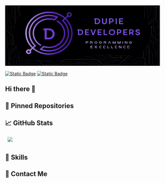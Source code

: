 ![Mariné GitHub Banner](assets/Final_Banner.png)

<a href="https://www.behance.net/marineduplessis">![Static Badge](https://img.shields.io/badge/behance-url?style=for-the-badge&logo=Behance&color=blue)</a>
<a href="https://www.linkedin.com/in/marin%C3%A9-du-plessis-8198a3183/">![Static Badge](https://img.shields.io/badge/LinkedIn-url?style=for-the-badge&logo=linkedIn&color=blue)</a>

## Hi there 👋

## 📌 Pinned Repositories

## 📈 GitHub Stats

<a href="https://github.com/DupieM">
  <img align="center" style="margin:0.5rem" src="https://github-readme-stats.vercel.app/api/pin/?username=DupieM&repo=DuPlessisMarine_221326_Final_Project&title_color=ffffff&text_color=c9cacc&icon_color=4AB197&bg_color=1A2B34" />
</a>

## 💼 Skills

## 📧 Contact Me



<!--
**DupieM/DupieM** is a ✨ _special_ ✨ repository because its `README.md` (this file) appears on your GitHub profile.

Here are some ideas to get you started:

- 🔭 I’m currently working on ...
- 🌱 I’m currently learning ...
- 👯 I’m looking to collaborate on ...
- 🤔 I’m looking for help with ...
- 💬 Ask me about ...
- 📫 How to reach me: ...
- 😄 Pronouns: ...
- ⚡ Fun fact: ...
-->
